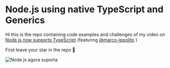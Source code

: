 # Node.js using native TypeScript and Generics

Hi this is the repo containing code examples and challenges of my video on [Node.js now supports TypeScript](https://youtu.be/lXX4KID-vow) (featuring [@marco-ippolito](https://github.com/marco-ippolito) )

First leave your star in the repo 🌟


![Node js agora suporta](https://github.com/user-attachments/assets/fc669099-6da7-47fe-aa46-7e6955716a21)
